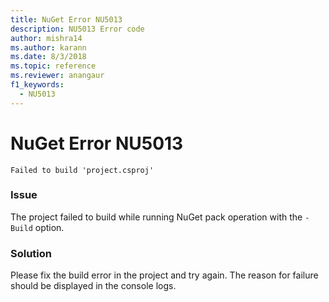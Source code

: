 ```yaml
---
title: NuGet Error NU5013
description: NU5013 Error code
author: mishra14
ms.author: karann
ms.date: 8/3/2018
ms.topic: reference
ms.reviewer: anangaur
f1_keywords: 
  - NU5013
---
```


# NuGet Error NU5013
```
Failed to build 'project.csproj'
```

### Issue

The project failed to build while running NuGet pack operation with the `-Build` option.


### Solution

Please fix the build error in the project and try again. The reason for failure should be displayed in the console logs.


